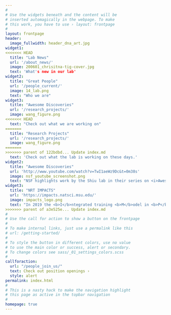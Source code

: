 ```yaml
---
#
# Use the widgets beneath and the content will be
# inserted automagically in the webpage. To make
# this work, you have to use › layout: frontpage
#
layout: frontpage
header:
  image_fullwidth: header_dna_art.jpg
widget1:
<<<<<<< HEAD
  title: "Lab News"
  url: '/about_news/'
  image: 200601_chrisitna-tig-cover.jpg
  text: 'What's new in our lab'
widget2:
  title: "Great People"
  url: '/people_current/'
  image: 14_lab.png
  text: "Who we are"
widget3:
  title: "Awesome Discoveries"
  url: '/research_projects/'
  image: wang_figure.png
<<<<<<< HEAD
  text: "Check out what we are working on"
=======
  title: "Research Projects"
  url: '/research_projects/'
  image: wang_figure.png
=======
>>>>>>> parent of 122bdbd... Update index.md
  text: 'Check out what the lab is working on these days.'
widget2:
  title: "Awesome Discoveries"
  url: 'http://www.youtube.com/watch?v=TwI1aeWz9Dc&t=0m38s'
  image: nsf_youtube_screenshot.png
  text: "NSF highlights work by the Shiu lab in their series on <i>Awesome Discoveries You Probably Didn't Hear About.</i>"
widget3:
  title: "NRT IMPACTS"
  url: 'https://impacts.natsci.msu.edu/'
  image: impacts_logo.png
  text: "In 2019 the <b>I</b>ntegrated training <b>M</b>odel in <b>P</b>lant <b>A</b>nd <b>C</b>ompu<b>T</b>ational <b>S</b>ciences NRT training grant began. Check out this innovative training program for incoming students!"
>>>>>>> parent of a3e525e... Update index.md
#
# Use the call for action to show a button on the frontpage
#
# To make internal links, just use a permalink like this
# url: /getting-started/
#
# To style the button in different colors, use no value
# to use the main color or success, alert or secondary.
# To change colors see sass/_01_settings_colors.scss
#
callforaction:
  url: "/people_join_us/"
  text: Check out position openings ›
  style: alert
permalink: index.html
#
# This is a nasty hack to make the navigation highlight
# this page as active in the topbar navigation
#
homepage: true
---
```

